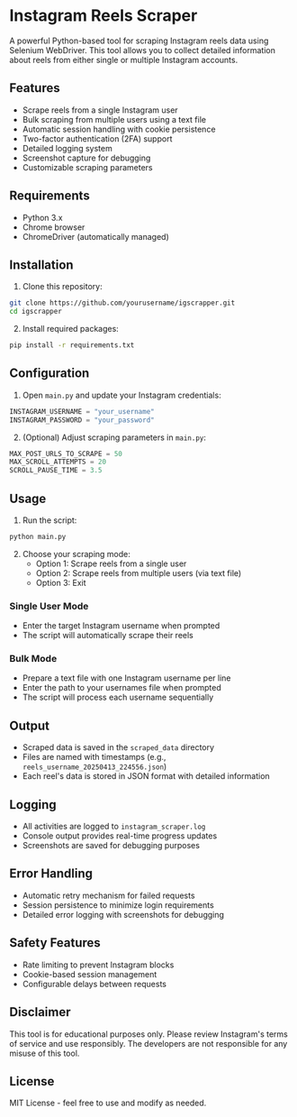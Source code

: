 # Instagram Reels Scraper

A powerful Python-based tool for scraping Instagram reels data using Selenium WebDriver. This tool allows you to collect detailed information about reels from either single or multiple Instagram accounts.

## Features

- Scrape reels from a single Instagram user
- Bulk scraping from multiple users using a text file
- Automatic session handling with cookie persistence
- Two-factor authentication (2FA) support
- Detailed logging system
- Screenshot capture for debugging
- Customizable scraping parameters

## Requirements

- Python 3.x
- Chrome browser
- ChromeDriver (automatically managed)

## Installation

1. Clone this repository:
```bash
git clone https://github.com/yourusername/igscrapper.git
cd igscrapper
```

2. Install required packages:
```bash
pip install -r requirements.txt
```

## Configuration

1. Open `main.py` and update your Instagram credentials:
```python
INSTAGRAM_USERNAME = "your_username"
INSTAGRAM_PASSWORD = "your_password"
```

2. (Optional) Adjust scraping parameters in `main.py`:
```python
MAX_POST_URLS_TO_SCRAPE = 50
MAX_SCROLL_ATTEMPTS = 20
SCROLL_PAUSE_TIME = 3.5
```

## Usage

1. Run the script:
```bash
python main.py
```

2. Choose your scraping mode:
   - Option 1: Scrape reels from a single user
   - Option 2: Scrape reels from multiple users (via text file)
   - Option 3: Exit

### Single User Mode
- Enter the target Instagram username when prompted
- The script will automatically scrape their reels

### Bulk Mode
- Prepare a text file with one Instagram username per line
- Enter the path to your usernames file when prompted
- The script will process each username sequentially

## Output

- Scraped data is saved in the `scraped_data` directory
- Files are named with timestamps (e.g., `reels_username_20250413_224556.json`)
- Each reel's data is stored in JSON format with detailed information

## Logging

- All activities are logged to `instagram_scraper.log`
- Console output provides real-time progress updates
- Screenshots are saved for debugging purposes

## Error Handling

- Automatic retry mechanism for failed requests
- Session persistence to minimize login requirements
- Detailed error logging with screenshots for debugging

## Safety Features

- Rate limiting to prevent Instagram blocks
- Cookie-based session management
- Configurable delays between requests

## Disclaimer

This tool is for educational purposes only. Please review Instagram's terms of service and use responsibly. The developers are not responsible for any misuse of this tool.

## License

MIT License - feel free to use and modify as needed.
